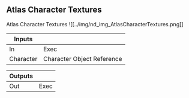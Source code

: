 ## Atlas Character Textures
Atlas Character Textures
![[../img/nd_img_AtlasCharacterTextures.png]]

|Inputs||
|--|--|
| In | Exec |
| Character | Character Object Reference |

|Outputs||
|--|--|
| Out | Exec |
